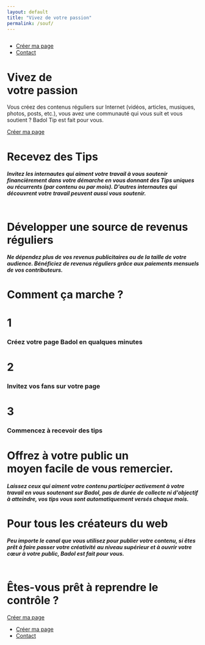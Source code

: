 ```yaml
---
layout: default
title: "Vivez de votre passion"
permalink: /souf/
---
```

<div class="container">
	<div class="row">
		<div class="col-lg-2 col-5">
			<img src="https://res.cloudinary.com/aseed/image/upload/v1612192537/logo-btip_eihnzk.png" alt="" class="img-fluid">
		</div>
		<div class="col-lg-4 offset-lg-6 col-7">
			<ul class="nav m-top">
  <li class="nav-item">
    <a class="nav-link active" aria-current="page" href="#">Créer ma page</a>
  </li>
  <li class="nav-item">
    <a class="nav-link" href="#" tabindex="-1" aria-disabled="true">Contact</a>
  </li>
</ul>
		</div>
	</div>
</div>
<div class="container-fluid bg-primary">
	<div class="row">
		<div class="col-lg-4 col-12">
			<h1 class="hero-titre text-white m-top-xbig m-left-big">
				Vivez de <br>votre passion
			</h1>
			<p class="text-white m-left-big">
				Vous créez des contenus réguliers sur Internet (vidéos, articles, musiques, photos, posts, etc.), vous avez une communauté qui vous suit et vous soutient ? Badol Tip est fait pour vous. 
			</p>
            <a class="btn btn-lg btn-light m-left-big m-top" aria-current="page" href="#">Créer ma page</a>
		</div>
		<div class="col-lg-8 col-12">
			<img class="img-fluid" src="https://res.cloudinary.com/aseed/image/upload/v1612195522/bd_hero_image_b0sut1.png" alt="">
		</div>
	</div>
</div>

<div class="container">
	<div class="row m-top m-bottom">
		<div class="col-lg-6 m-top-md m-bottom-md">
			<h1 class="text-bold">
				Recevez des Tips
			</h1>
			<h5 class="description">
				Invitez les internautes qui aiment votre travail à vous soutenir financièrement dans votre démarche en vous donnant des Tips uniques ou récurrents (par contenu ou par mois). D'autres internautes qui découvrent votre travail peuvent aussi  vous soutenir.
			</h5>
		</div>
		<div class="col-lg-6">
			<img src="https://res.cloudinary.com/aseed/image/upload/v1612990966/gain_q7zwcx.png" alt="" class="img-fluid">
		</div>
	</div>
	<div class="row m-top m-bottom">
        <div class="col-lg-6">
			<img src="https://res.cloudinary.com/aseed/image/upload/v1612990966/gain_q7zwcx.png" alt="" class="img-fluid">
		</div>
        <div class="col-lg-6 m-top-md m-bottom-md">
			<h1 class="text-bold">
				Développer une source de revenus réguliers
			</h1>
			<h5 class="description">
				Ne dépendez plus de vos revenus publicitaires ou de la taille de votre audience. Bénéficiez de revenus réguliers grâce aux paiements mensuels de vos contributeurs.
			</h5>
		</div>
	</div>
	<div class="row m-top-mini m-bottom-mini">
		<div class="col-lg-12  text-center">
			<h1 class="text-bold">
				Comment ça marche ?
			</h1>
			<div class="row row-cols-1 row-cols-md-1 g-4 m-top-mini m-bottom-mini">
  <div class="col">
    <div class="card h-100">
      <div class="card-body">
      	<h1 class="card-title text-bold">1</h1>
        <h3 class="card-title">
        	Créez votre page Badol en qualques minutes
    	</h3>
      </div>
    </div>
  </div>
  <div class="col">
    <div class="card h-100">
      <div class="card-body">
      	<h1 class="card-title text-bold">2</h1>
        <h3 class="card-title">Invitez vos fans sur votre page</h3>
      </div>
    </div>
  </div>
  <div class="col">
    <div class="card h-100">
      <div class="card-body">
      	<h1 class="card-title text-bold">3</h1>
        <h3 class="card-title">Commencez à recevoir des tips</h3>
      </div>
    </div>
  </div>
</div>
		</div>
	</div>
</div>


<div class="container-fluid bg-primary">
	<div class="row">
		<div class="col-lg-9 offset-lg-1 m-top-md m-bottom-md">
			<h1 class="text-white text-bold">
				Offrez à votre public un <br>moyen facile de vous remercier.
			</h1>
			<h5 class="text-white description">
				Laissez ceux qui aiment votre contenu participer activement à votre travail en vous soutenant sur Badol, pas de durée de collecte ni d'objectif à atteindre, vos tips vous sont automatiquement versés chaque mois.
			</h5>
		</div>
	</div>
</div>

<div class="container">
	<div class="row">
		<div class="col-lg-6 m-top-md m-bottom-md">
			<h1 class="text-bold">
				Pour tous les créateurs du web
			</h1>
			<h5 class="description">
				Peu importe le canal que vous utilisez pour publier votre contenu, si êtes prêt à faire passer votre créativité au niveau supérieur et à ouvrir votre cœur à votre public, Badol est fait pour vous.
			</h5>
		</div>
		<div class="col-lg-6">
			<img src="https://res.cloudinary.com/aseed/image/upload/v1612991415/creators_owwgti.png" alt="" class="img-fluid">
		</div>
	</div>
</div>

<div class="container-fluid bg-primary">
	<div class="row m-top">
		<div class="col-lg-12 text-center m-top m-bottom">
			<h1 class="text-bold text-white">
				Êtes-vous prêt à reprendre le contrôle ?
			</h1>
			<a class="btn btn-lg btn-light m-left-big m-top" aria-current="page" href="#">
            Créer ma page
            </a>
        </div>
	</div>
</div>

<div class="container m-top-mini">
	<div class="row">
		<div class="col-lg-2 col-5">
			<img src="https://res.cloudinary.com/aseed/image/upload/v1612192537/logo-btip_eihnzk.png" alt="" class="img-fluid">
		</div>
		<div class="col-lg-4 offset-lg-6 col-7">
			<ul class="nav m-top">
  <li class="nav-item">
    <a class="nav-link active" aria-current="page" href="#">Créer ma page</a>
  </li>
  <li class="nav-item">
    <a class="nav-link" href="#" tabindex="-1" aria-disabled="true">Contact</a>
  </li>
</ul>
		</div>
	</div>
</div>